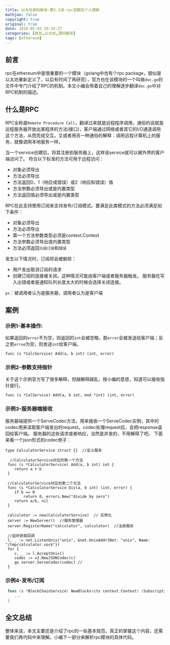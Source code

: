 ```yaml
---
title: 以太坊源码解读-第5.1讲-rpc官翻及个人理解
mathjax: false
copyright: true
original: true
date: 2018-05-02 19:34:27
categories: [原创,以太坊,源码解读]
tags: [ethereum]
---
```

## 前言
rpc在ethereum中是很重要的一个模块（golang中也有个rpc package，貌似是以太坊重新定义了，以后有时间了再研究），官方也在该模块的一个叫做`doc.go`的文件中专门介绍了RPC的机制。本文小编会带着自己的理解逐步翻译`doc.go`中对RPC机制的描述。
<!--more-->
## 什么是RPC
RPC全称是`Remote Procedure Call`，翻译过来就是远程程序调用，通俗的说就是远程服务器开放出某程序的方法(接口)，客户端通过网络或者其它的I/O通道调用这个方法，从而完成交互。又或者用另一种通俗的解释：调用远程计算机上的服务，就像调用本地服务一样。

当一个service创建后，将其注册到服务器上，这样该service就可以被外界的客户端访问了。
符合以下标准的方法可用于远程访问：
* 对象必须导出
* 方法必须导出
* 方法返回0，1（响应或错误）或2（响应和错误）值
* 方法参数必须导出或是内置类型
* 方法返回值必须导出或是内置类型

RPC在此支持使用订阅来支持发布/订阅模式。要满足此类模式的方法必须满足如下条件：
* 对象必须导出
* 方法必须导出
* 第一个方法参数类型必须是context.Context
* 方法参数必须导出或内置类型
* 方法必须返回`元组订阅`和`错误`

发生以下情况时，订阅将会被删除：
* 用户发出取消订阅的请求
* 创建订阅的连接被关闭。这种情况可能由客户端或者服务器触发。 服务器在写入出错或者是通知队列长度太大的时候会选择关闭连接。

`ps`：被调用者认为是服务器，调用者认为是客户端

## 案例

### 示例1-基本操作:
如果返回的`error`不为空，则返回的`int`会被忽略，那`error`会被发送给客户端；反之若`erroe`为空，则发送`int`给客户端。
```golang
func (s *CalcService) Add(a, b int) (int, error)
```

### 示例2-参数支持指针
关于这个示例官方写了很多解释，但越解释越乱，按小编的意思，知道可以接收指针就行。
```golang
func (s *CalService) Add(a, b int, mod *int) (int, error)
```

### 示例3-服务器端接收
服务器端提供一个ServeCodec方法，用来接收一个ServeCodec实例，其中的codec用来读取客户端发出的request。codec处理request后，会把response返回给客户端。
服务器的这些请求或者响应，当然是并发的，不用解释了吧。
下面来看一个json形式的codec例子：
```golang
type CalculatorService struct {}  //定义服务

  //CalculatorService对应的第一个方法 
 func (s *CalculatorService) Add(a, b int) int {
	return a + b
 }

 //CalculatorService对应的第二个方法
 func (s *CalculatorService Div(a, b int) (int, error) {
	if b == 0 
		return 0, errors.New("divide by zero")
	return a/b, nil
 }

 calculator := new(CalculatorService)  // 实例化
 server := NewServer()  //服务管理器
 server.RegisterName("calculator", calculator)  //注册服务

 //监听获取回调
 l, _ := net.ListenUnix("unix", &net.UnixAddr{Net: "unix", Name: "/tmp/calculator.sock"})
 for {
	c, _ := l.AcceptUnix()
	codec := v2.NewJSONCodec(c)
	go server.ServeCodec(codec) //
 }
```

### 示例4-发布/订阅
```go
 func (s *BlockChainService) NewBlocks(ctx context.Context) (Subscription, error) {
 	...
 }
```

## 全文总结
整体来说，本文主要还是介绍了rpc的一些基本规范，真正的掌握这个内容，还需要我们再代码中来理解。小编下一部分来解析rpc模块的具体代码。